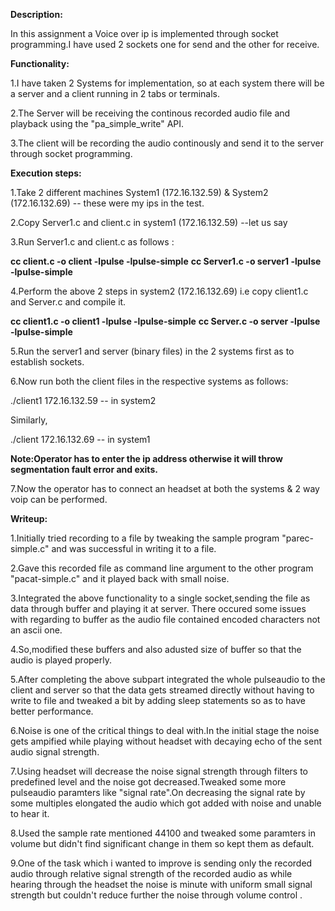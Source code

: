 **Description:**

In this assignment a Voice over ip is implemented through socket programming.I have used 2 sockets one for send and the other for receive.

**Functionality:**

1.I have taken 2 Systems for implementation, so at each system there will be a server and a client running in 2 tabs or terminals.
  
2.The Server will be receiving the continous recorded audio file and playback using the "pa_simple_write" API.
 
3.The client will be recording the audio continously and send it to the server through socket programming.
 
**Execution steps:**

1.Take 2 different machines System1 (172.16.132.59) & System2 (172.16.132.69)  -- these were my ips in the test.

2.Copy Server1.c and client.c in system1 (172.16.132.59)  --let us say

3.Run Server1.c and client.c as follows :

  **cc client.c -o client -lpulse -lpulse-simple**
  **cc Server1.c -o server1 -lpulse -lpulse-simple**

4.Perform the above 2 steps in system2 (172.16.132.69) i.e copy client1.c and Server.c and compile it. 
 
  **cc client1.c -o client1 -lpulse -lpulse-simple**
  **cc Server.c -o server -lpulse -lpulse-simple**

5.Run the server1 and server (binary files) in the 2 systems first as to establish sockets.

6.Now run both the client files in the respective systems as follows:

  ./client1 172.16.132.59 -- in system2
  
  Similarly,
  
  ./client 172.16.132.69 -- in system1
  
  **Note:Operator has to enter the ip address otherwise it will throw segmentation fault error and exits.**
  
7.Now the operator has to connect an headset at both the systems & 2 way voip can be performed. 
  
 **Writeup:**
 
 1.Initially tried recording to a file by tweaking the sample program "parec-simple.c" and was successful in writing it to a file.
 
 2.Gave this recorded file as command line argument to the other program "pacat-simple.c" and it played back with small noise.
 
 3.Integrated the above functionality to a single socket,sending the file as data through buffer and playing it at server.
   There occured some issues with regarding to buffer as the audio file contained encoded characters not an ascii one.
 
 4.So,modified these buffers and also adusted size of buffer so that the audio is played properly.
 
 5.After completing the above subpart integrated the whole pulseaudio to the client and server so that the data gets streamed directly 
   without having to write to file and tweaked a bit by adding sleep statements so as to have better performance.
   
 6.Noise is one of the critical things to deal with.In the initial stage the noise gets ampified while playing without headset with decaying
   echo of the sent audio signal strength.
 
 7.Using headset will decrease the noise signal strength through filters to predefined level and the noise got decreased.Tweaked some 
   more pulseaudio paramters like "signal rate".On decreasing the signal rate by some multiples elongated the audio which got added 
   with noise and unable to hear it.
 
 8.Used the sample rate mentioned 44100 and tweaked some paramters in volume but didn't find significant change in them so kept them as
   default.
 
 9.One of the task which i wanted to improve is sending only the recorded audio through  relative signal strength of the recorded audio
   as while hearing through the headset the noise is minute with uniform small signal strength but couldn't reduce further the noise 
   through volume control
   .
   
 
